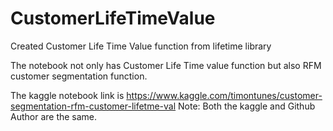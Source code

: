 # CustomerLifeTimeValue
Created Customer Life Time Value function from lifetime library  

The notebook not only has Customer Life Time value function but also RFM customer segmentation function.

The kaggle notebook link is https://www.kaggle.com/timontunes/customer-segmentation-rfm-customer-lifetme-val
Note: Both the kaggle and Github Author are the same. 
